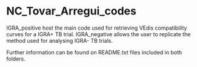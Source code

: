 # NC_Tovar_Arregui_codes

IGRA_positive host the main code used for retrieving VEdis compatibility curves for a IGRA+ TB trial.
IGRA_negative allows the user to replicate the method used for analysing IGRA- TB trials.

Further information can be found on README.txt files included in both folders.
